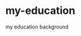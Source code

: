 # my-education
my education background
<html lang="en">
<head>
   <meta charset="UTF-8">
   <title></title>
</head>
<body>

</body>
</html>
